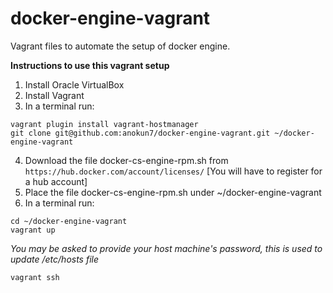 # docker-engine-vagrant
Vagrant files to automate the setup of docker engine.

**Instructions to use this vagrant setup**

1. Install Oracle VirtualBox
2. Install Vagrant
3. In a terminal run: 
```
vagrant plugin install vagrant-hostmanager
git clone git@github.com:anokun7/docker-engine-vagrant.git ~/docker-engine-vagrant
```
4. Download the file docker-cs-engine-rpm.sh from `https://hub.docker.com/account/licenses/` [You will have to register for a hub account]
5. Place the file docker-cs-engine-rpm.sh under ~/docker-engine-vagrant
6. In a terminal run:
```
cd ~/docker-engine-vagrant
vagrant up   
```
_You may be asked to provide your host machine's password, this is used to update /etc/hosts file_
```
vagrant ssh
```
